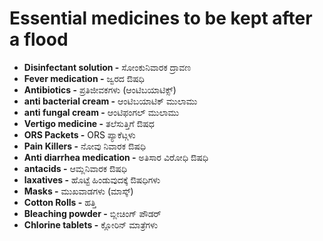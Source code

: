 # Essential medicines to be kept after a flood

* **Disinfectant solution -** ಸೋಂಕುನಿವಾರಕ ದ್ರಾವಣ
* **Fever medication -** ಜ್ವರದ ಔಷಧಿ
* **Antibiotics -** ಪ್ರತಿಜೀವಕಗಳು \(ಆಂಟಿಬಯಾಟಿಕ್ಸ್\)
* **anti bacterial cream -** ಆಂಟಿಬಯಾಟಿಕ್ ಮುಲಾಮು
* **anti fungal cream -** ಆಂಟಿಫಂಗಲ್ ಮುಲಾಮು
* **Vertigo medicine -** ತಲೆಸುತ್ತಿಗೆ ಔಷಧ
* **ORS Packets -** ORS ಪ್ಯಾಕೆಟ್ಗಳು
* **Pain Killers -** ನೋವು ನಿವಾರಕ ಔಷಧಿ
* **Anti diarrhea medication -** ಅತಿಸಾರ ವಿರೋಧಿ ಔಷಧಿ
* **antacids -** ಆಮ್ಲನಿವಾರಕ ಔಷಧಿ
* **laxatives -** ಹೊಟ್ಟೆ ಹಿಂಡುವುದಕ್ಕೆ ಔಷಧಿಗಳು
* **Masks -** ಮುಖವಾಡಗಳು \(ಮಾಸ್ಕ್\)
* **Cotton Rolls -** ಹತ್ತಿ
* **Bleaching powder -** ಬ್ಲೀಚಿಂಗ್ ಪೌಡರ್
* **Chlorine tablets -** ಕ್ಲೋರಿನ್ ಮಾತ್ರೆಗಳು

